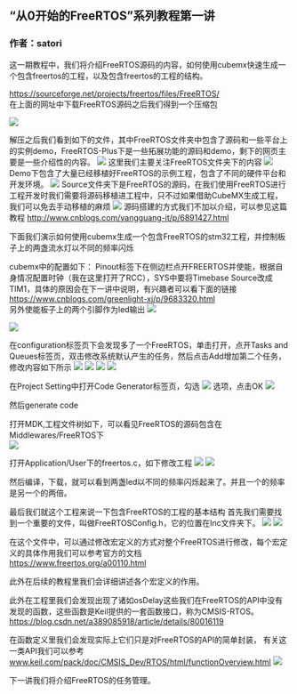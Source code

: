 
## “从0开始的FreeRTOS”系列教程第一讲

### 作者：satori
这一期教程中，我们将介绍FreeRTOS源码的内容，如何使用cubemx快速生成一个包含freertos的工程，以及包含freertos的工程的结构。

https://sourceforge.net/projects/freertos/files/FreeRTOS/</br>
在上面的网址中下载FreeRTOS源码之后我们得到一个压缩包

![](../pic/lesson2_1.png)

解压之后我们看到如下的文件，其中FreeRTOS文件夹中包含了源码和一些平台上的实例demo，FreeRTOS-Plus下是一些拓展功能的源码和demo，剩下的网页主要是一些介绍性的内容。
![](../pic/lesson2_2.png)
这里我们主要关注FreeRTOS文件夹下的内容
![](../pic/lesson2_3.png)
Demo下包含了大量已经移植好FreeRTOS的示例工程，包含了不同的硬件平台和开发环境。
![](../pic/lesson2_4.png)
Source文件夹下是FreeRTOS的源码，在我们使用FreeRTOS进行工程开发时我们需要将源码移植进工程中，只不过如果借助CubeMX生成工程，我们可以免去手动移植的麻烦
![](../pic/lesson2_5.png)
源码搭建的方式我们不加以介绍，可以参见这篇教程
http://www.cnblogs.com/yangguang-it/p/6891427.html

下面我们演示如何使用cubemx生成一个包含FreeRTOS的stm32工程，并控制板子上的两盏流水灯以不同的频率闪烁

cubemx中的配置如下：
Pinout标签下在侧边栏点开FREERTOS并使能，根据自身情况配置时钟（我在这里打开了RCC），SYS中要将Timebase Source改成TIM1，具体的原因会在下一讲中说明，有兴趣者可以看下面的链接
https://www.cnblogs.com/greenlight-xj/p/9683320.html</br>
另外使能板子上的两个引脚作为led输出
![](../pic/lesson2_6.png)

![](../pic/lesson2_7.png)


在configuration标签页下会发现多了一个FreeRTOS，单击打开，点开Tasks and Queues标签页，双击修改系统默认产生的任务，然后点击Add增加第二个任务，修改内容如下所示
![](../pic/lesson2_8.png)
![](../pic/lesson2_9.png)
![](../pic/lesson2_10.png)
![](../pic/lesson2_11.png)





在Project Setting中打开Code Generator标签页，勾选
![](../pic/lesson2_12.png)
选项，点击OK
![](../pic/lesson2_13.png)


然后generate code

打开MDK,工程文件树如下，可以看见FreeRTOS的源码包含在Middlewares/FreeRTOS下</br>
![](../pic/lesson2_14.png)

打开Application/User下的freertos.c，如下修改工程
![](../pic/lesson2_15.png)
![](../pic/lesson2_16.png)

然后编译，下载，就可以看到两盏led以不同的频率闪烁起来了。并且一个的频率是另一个的两倍。

最后我们就这个工程来说一下包含FreeRTOS的工程的基本结构
首先我们需要找到一个重要的文件，叫做FreeRTOSConfig.h，它的位置在Inc文件夹下。
![](../pic/lesson2_17.png)
![](../pic/lesson2_18.png)

在这个文件中，可以通过修改宏定义的方式对整个FreeRTOS进行修改，每个宏定义的具体作用我们可以参考官方的文档</br>
https://www.freertos.org/a00110.html

此外在后续的教程里我们会详细讲述各个宏定义的作用。

此外在工程里我们会发现出现了诸如osDelay这些我们在FreeRTOS的API中没有发现的函数，这些函数是Keil提供的一套函数接口，称为CMSIS-RTOS。
https://blog.csdn.net/a389085918/article/details/80016119</br>

在函数定义里我们会发现实际上它们只是对FreeRTOS的API的简单封装，
有关这一类API我们可以参考</br>
www.keil.com/pack/doc/CMSIS_Dev/RTOS/html/functionOverview.html
![](../pic/lesson2_19.png)

下一讲我们将介绍FreeRTOS的任务管理。
